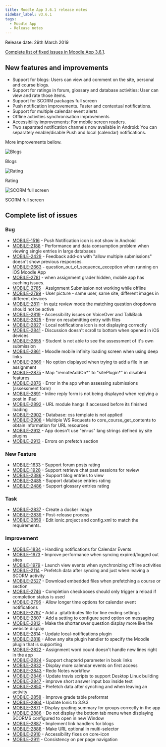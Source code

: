 ```yaml
---
title: Moodle App 3.6.1 release notes
sidebar_label: v3.6.1
tags:
  - Moodle App
  - Release notes
---
```


Release date: 29th March 2019

[Complete list of fixed issues in Moodle App 3.6.1](https://tracker.moodle.org/jira/secure/ReleaseNote.jspa?projectId=10070&version=16653).

## New features and improvements

- Support for blogs: Users can view and comment on the site, personal and course blogs.
- Support for ratings in forum, glossary and database activities: User can view and rate those items.
- Support for SCORM packages full screen
- Push notification improvements. Faster and contextual notifications.
- Support for multiple calendar event alerts
- Offline activities synchronisation improvements
- Accessibility improvements: For mobile screen readers.
- Two separated notification channels now available in Android: You can separately enable/disable Push and local (calendar) notifications.

More improvements bellow.

<div class="row"><div class="col" style={{maxWidth: 300}}>

![Blogs](./_files/mm36101.png)
<figcaption>Blogs</figcaption>

</div><div class="col" style={{maxWidth: 300}}>

![Rating](./_files/mm36102.png)
<figcaption>Rating</figcaption>

</div><div class="col" style={{maxWidth: 300}}>

![SCORM full screen](./_files/mm36103.png)
<figcaption>SCORM full screen</figcaption>

</div></div>

## Complete list of issues

### Bug

- [MOBILE-1516](https://tracker.moodle.org/browse/MOBILE-1516) - Push Notification icon is not show in Android
- [MOBILE-2188](https://tracker.moodle.org/browse/MOBILE-2188) - Performance and data consumption problem when viewing single entries in large databases
- [MOBILE-2429](https://tracker.moodle.org/browse/MOBILE-2429) - Feedback add-on with "allow multiple submissions" doesn't show previous responses.
- [MOBILE-2663](https://tracker.moodle.org/browse/MOBILE-2663) - question_out_of_sequence_exception when running on iOS Moodle App
- [MOBILE-2781](https://tracker.moodle.org/browse/MOBILE-2781) - when assignment grader hidden, mobile app has caching issues.
- [MOBILE-2785](https://tracker.moodle.org/browse/MOBILE-2785) - Assignment Submission not working while offline
- [MOBILE-2799](https://tracker.moodle.org/browse/MOBILE-2799) - User picture - same user, same site, different images in different devices
- [MOBILE-2811](https://tracker.moodle.org/browse/MOBILE-2811) - In quiz review mode the matching question dropdowns should not be active
- [MOBILE-2819](https://tracker.moodle.org/browse/MOBILE-2819) - Accessibility issues on VoiceOver and TalkBack
- [MOBILE-2825](https://tracker.moodle.org/browse/MOBILE-2825) - Error on resubmitting entry with files
- [MOBILE-2827](https://tracker.moodle.org/browse/MOBILE-2827) - Local notifications icon is not displaying correctly
- [MOBILE-2841](https://tracker.moodle.org/browse/MOBILE-2841) - Discussion doesn't scroll to bottom when opened in iOS devices
- [MOBILE-2855](https://tracker.moodle.org/browse/MOBILE-2855) - Student is not able to see the assessment of it's own submission
- [MOBILE-2861](https://tracker.moodle.org/browse/MOBILE-2861) - Moodle mobile infinity loading screen when using deep links
- [MOBILE-2869](https://tracker.moodle.org/browse/MOBILE-2869) - No option displayed when trying to add a file in an assignment
- [MOBILE-2875](https://tracker.moodle.org/browse/MOBILE-2875) - Map "remoteAddOn*" to "sitePlugin*" in disabled features
- [MOBILE-2876](https://tracker.moodle.org/browse/MOBILE-2876) - Error in the app when assessing submissions (assessment form)
- [MOBILE-2891](https://tracker.moodle.org/browse/MOBILE-2891) - Inline reply form is not being displayed when replying a post in iPad
- [MOBILE-2892](https://tracker.moodle.org/browse/MOBILE-2892) - URL module hangs if accessed before its finished loading
- [MOBILE-2902](https://tracker.moodle.org/browse/MOBILE-2902) - Database: css template is not applied
- [MOBILE-2908](https://tracker.moodle.org/browse/MOBILE-2908) - Multiple WS Requests to core_course_get_contents to obtain information for URL resources
- [MOBILE-2912](https://tracker.moodle.org/browse/MOBILE-2912) - App doesn't use "en-us" lang strings defined by site plugins
- [MOBILE-2913](https://tracker.moodle.org/browse/MOBILE-2913) - Errors on prefetch section

### New Feature

- [MOBILE-1633](https://tracker.moodle.org/browse/MOBILE-1633) - Support forum posts rating
- [MOBILE-1928](https://tracker.moodle.org/browse/MOBILE-1928) - Support retrieve chat past sessions for review
- [MOBILE-2386](https://tracker.moodle.org/browse/MOBILE-2386) - Support blog entries to view
- [MOBILE-2485](https://tracker.moodle.org/browse/MOBILE-2485) - Support database entries rating
- [MOBILE-2486](https://tracker.moodle.org/browse/MOBILE-2486) - Support glossary entries rating

### Task

- [MOBILE-2837](https://tracker.moodle.org/browse/MOBILE-2837) - Create a docker image
- [MOBILE-2839](https://tracker.moodle.org/browse/MOBILE-2839) - Post-release process
- [MOBILE-2859](https://tracker.moodle.org/browse/MOBILE-2859) - Edit ionic.project and config.xml to match the requirements.

### Improvement

<!-- cspell:disable -->

- [MOBILE-1834](https://tracker.moodle.org/browse/MOBILE-1834) - Handling notifications for Calendar Events
- [MOBILE-1973](https://tracker.moodle.org/browse/MOBILE-1973) - Improve performance when syncing expired/logged out sites
- [MOBILE-1979](https://tracker.moodle.org/browse/MOBILE-1979) - Launch view events when synchronizing offline activities
- [MOBILE-2114](https://tracker.moodle.org/browse/MOBILE-2114) - Prefetch data after syncing and just when leaving a SCORM activity
- [MOBILE-2527](https://tracker.moodle.org/browse/MOBILE-2527) - Download embedded files when prefetching a course or section
- [MOBILE-2746](https://tracker.moodle.org/browse/MOBILE-2746) - Completion checkboxes should only trigger a reload if completion status is used
- [MOBILE-2796](https://tracker.moodle.org/browse/MOBILE-2796) - Allow longer time options for calendar event notifications
- [MOBILE-2797](https://tracker.moodle.org/browse/MOBILE-2797) - Add a .gitattributes file for line ending settings
- [MOBILE-2807](https://tracker.moodle.org/browse/MOBILE-2807) - Add a setting to configure send option on messaging
- [MOBILE-2812](https://tracker.moodle.org/browse/MOBILE-2812) - Make the shortanswer question display more like the website display
- [MOBILE-2814](https://tracker.moodle.org/browse/MOBILE-2814) - Update local-notifications plugin
- [MOBILE-2818](https://tracker.moodle.org/browse/MOBILE-2818) - Allow any site plugin handler to specify the Moodle plugin that is supporting
- [MOBILE-2822](https://tracker.moodle.org/browse/MOBILE-2822) - Assignment word count doesn't handle new lines right in the app
- [MOBILE-2824](https://tracker.moodle.org/browse/MOBILE-2824) - Support chapterid parameter in book links
- [MOBILE-2832](https://tracker.moodle.org/browse/MOBILE-2832) - Display more calendar events on first access
- [MOBILE-2843](https://tracker.moodle.org/browse/MOBILE-2843) - Redo Notes workflow
- [MOBILE-2846](https://tracker.moodle.org/browse/MOBILE-2846) - Update travis scripts to support Desktop Linux building
- [MOBILE-2847](https://tracker.moodle.org/browse/MOBILE-2847) - improve short answer input box inside text
- [MOBILE-2850](https://tracker.moodle.org/browse/MOBILE-2850) - Prefetch data after synching and when leaving an activity
- [MOBILE-2858](https://tracker.moodle.org/browse/MOBILE-2858) - Improve grade table preformat
- [MOBILE-2864](https://tracker.moodle.org/browse/MOBILE-2864) - Update Ionic to 3.9.3
- [MOBILE-2871](https://tracker.moodle.org/browse/MOBILE-2871) - Display grading summary for groups correctly in the app
- [MOBILE-2886](https://tracker.moodle.org/browse/MOBILE-2886) - Do not display the bottom tab menu when displaying SCORMS configured to open in new Window
- [MOBILE-2887](https://tracker.moodle.org/browse/MOBILE-2887) - Implement link handlers for blogs
- [MOBILE-2888](https://tracker.moodle.org/browse/MOBILE-2888) - Make URL optional in multi-selector
- [MOBILE-2910](https://tracker.moodle.org/browse/MOBILE-2910) - Accessibility fixes on core-icon
- [MOBILE-2911](https://tracker.moodle.org/browse/MOBILE-2911) - Consistency on per page navigation

<!-- cspell:enable -->
